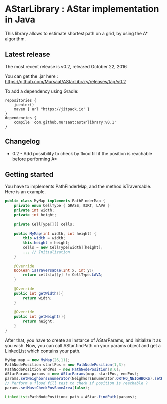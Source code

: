 AStarLibrary : AStar implementation in Java
===========================================

This library allows to estimate shortest path on a grid, by using the A\* algorithm.

Latest release
---------------

The most recent release is v0.2, released October 22, 2016

You can get the .jar here : https://github.com/Mursaat/AStarLibrary/releases/tag/v0.2

To add a dependency using Gradle:
```
repositories {
	jcenter()
	maven { url "https://jitpack.io" }
}
dependencies {
	compile 'com.github.mursaat:astarlibrary:v0.1'
}
```

Changelog
---------------

* 0.2 - Add possibility to check by flood fill if the position is reachable before performing A*

Getting started
---------------

You have to implements PathFinderMap, and the method isTraversable. Here is an example.
```java
public class MyMap implements PathFinderMap {
	private enum CellType { GRASS, DIRT, LAVA }
	private int width;
	private int height;
    
	private CellType[][] cells;
    
	public MyMap(int width, int height) {
		this.width = width;
		this.height = height;
		cells = new CellType[width][height];
		... // Initialization
	}
    
	@Override
	boolean isTraversable(int x, int y){
		return cells[x][y] != CellType.LAVA;
	}
    
	@Override
	public int getWidth(){
		return width;
	}
    
	@Override
	public int getHeight(){
		return height;
	}
}
```

After that, you have to create an instance of AStarParams, and initialize it as you wish.
Now, you can call AStar.findPath on your params object and get a LinkedList which contains your path.
```java
MyMap map = new MyMap(26,11);
PathNodePosition startPos = new PathNodePosition(1,3);
PathNodePosition endPos = new PathNodePosition(8,6);
AStarParams params = new AStarParams(map, startPos, endPos);
params.setNeighborsEnumerator(NeighborsEnumerator.ORTHO_NEIGHBORS).setHeuristic(DistanceCalculator.MANHATTAN_DISTANCE)
// Perform a flood fill test to check if position is reachable ?
params.setMustCheckPosSameArea(false);

LinkedList<PathNodePosition> path = AStar.findPath(params);
```

